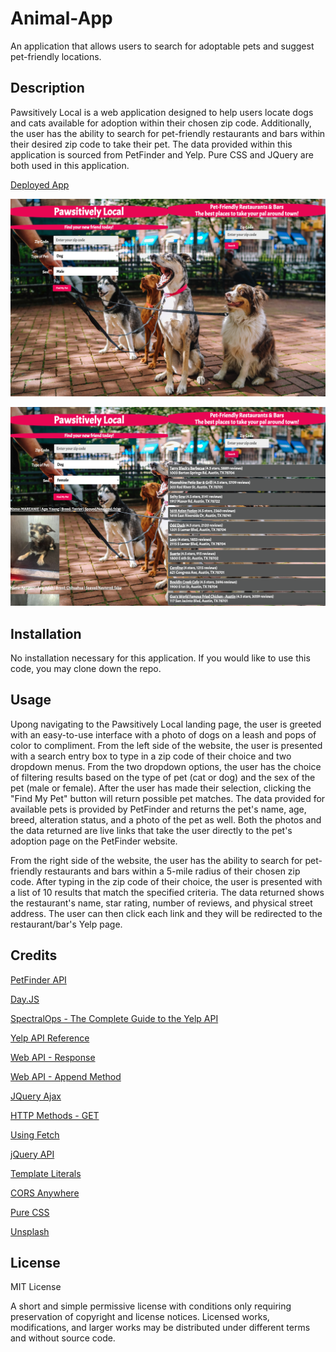 # Animal-App
An application that allows users to search for adoptable pets and suggest pet-friendly locations.

## Description

Pawsitively Local is a web application designed to help users locate dogs and cats available for adoption within their chosen zip code. Additionally, the user has the ability to search for pet-friendly restaurants and bars within their desired zip code to take their pet. The data provided within this application is sourced from PetFinder and Yelp. Pure CSS and JQuery are both used in this application.

[Deployed App](https://chadkraus87.github.io/Animal-App)

![Front End Landing Page](assets/images/pawsitivelylocalfrontend.png)

![Search Results](assets/images/searchresults.png)

## Installation

No installation necessary for this application. If you would like to use this code, you may clone down the repo.

## Usage

Upong navigating to the Pawsitively Local landing page, the user is greeted with an easy-to-use interface with a photo of dogs on a leash and pops of color to compliment. From the left side of the website, the user is presented with a search entry box to type in a zip code of their choice and two dropdown menus. From the two dropdown options, the user has the choice of filtering results based on the type of pet (cat or dog) and the sex of the pet (male or female). After the user has made their selection, clicking the "Find My Pet" button will return possible pet matches. The data provided for available pets is provided by PetFinder and returns the pet's name, age, breed, alteration status, and a photo of the pet as well. Both the photos and the data returned are live links that take the user directly to the pet's adoption page on the PetFinder website.

From the right side of the website, the user has the ability to search for pet-friendly restaurants and bars within a 5-mile radius of their chosen zip code. After typing in the zip code of their choice, the user is presented with a list of 10 results that match the specified criteria. The data returned shows the restaurant's name, star rating, number of reviews, and physical street address. The user can then click each link and they will be redirected to the restaurant/bar's Yelp page.

## Credits

[PetFinder API](https://www.petfinder.com/developers/v2/docs/)

[Day.JS](https://day.js.org/)

[SpectralOps - The Complete Guide to the Yelp API](https://spectralops.io/blog/yelp-api-guide/)

[Yelp API Reference](https://docs.developer.yelp.com/reference/v3_business_search)

[Web API - Response](https://developer.mozilla.org/en-US/docs/Web/API/Response)

[Web API - Append Method](https://developer.mozilla.org/en-US/docs/Web/API/Element/append)

[JQuery Ajax](https://api.jquery.com/jquery.ajax/)

[HTTP Methods - GET](https://developer.mozilla.org/en-US/docs/Web/HTTP/Methods/GET)

[Using Fetch](https://developer.mozilla.org/en-US/docs/Web/API/Fetch_API/Using_Fetch)

[jQuery API](https://api.jquery.com/)

[Template Literals](https://developer.mozilla.org/en-US/docs/Web/JavaScript/Reference/Template_literals)

[CORS Anywhere](https://code4developers.com/cors-anywhere/)

[Pure CSS](https://purecss.io/start/)

[Unsplash](https://unsplash.com/photos/aI3EBLvcyu4)


## License

MIT License

A short and simple permissive license with conditions only requiring preservation of copyright and license notices. Licensed works, modifications, and larger works may be distributed under different terms and without source code.